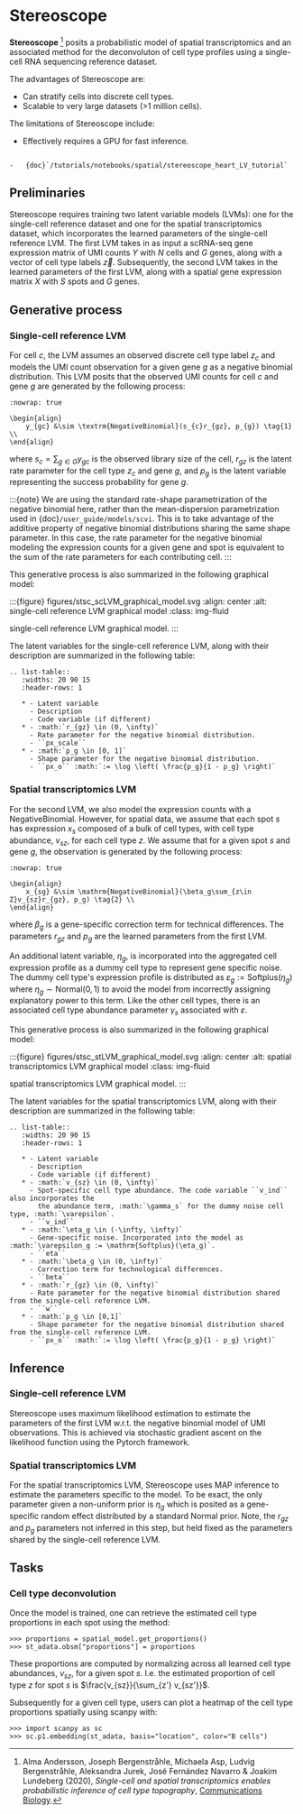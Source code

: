 # Stereoscope

**Stereoscope** [^ref1] posits a probabilistic model of spatial transcriptomics and an associated
method for the deconvoluton of cell type profiles using a single-cell RNA sequencing reference dataset.

The advantages of Stereoscope are:

-   Can stratify cells into discrete cell types.
-   Scalable to very large datasets (>1 million cells).

The limitations of Stereoscope include:

-   Effectively requires a GPU for fast inference.

```{topic} Tutorial:

-   {doc}`/tutorials/notebooks/spatial/stereoscope_heart_LV_tutorial`
```

## Preliminaries

Stereoscope requires training two latent variable models (LVMs): one for the single-cell reference
dataset and one for the spatial transcriptomics dataset, which incorporates the learned parameters of the
single-cell reference LVM. The first LVM takes in as input a scRNA-seq gene expression matrix of UMI counts
$Y$ with $N$ cells and $G$ genes, along with a vector of cell type labels $\vec{z}$.
Subsequently, the second LVM takes in the learned parameters of the first LVM, along with a spatial gene
expression matrix $X$ with $S$ spots and $G$ genes.

## Generative process

### Single-cell reference LVM

For cell $c$, the LVM assumes an observed discrete cell type label $z_c$ and models
the UMI count observation for a given gene $g$ as a negative binomial distribution. This LVM posits that the observed
UMI counts for cell $c$ and gene $g$ are generated by the following process:

```{math}
:nowrap: true

\begin{align}
    y_{gc} &\sim \textrm{NegativeBinomial}(s_{c}r_{gz}, p_{g}) \tag{1} \\
\end{align}
```

where $s_c = \sum_{g\in G} y_{gc}$ is the observed library size of the cell,
$r_{gz}$ is the latent rate parameter for the cell type $z_c$ and gene $g$,
and $p_g$ is the latent variable representing the success probability for gene $g$.

:::{note}
We are using the standard rate-shape parametrization of the negative binomial here, rather than the mean-dispersion
parametrization used in {doc}`/user_guide/models/scvi`. This is to take advantage of the additive property of
negative binomial distributions sharing the same shape parameter. In this case, the rate parameter for the
negative binomial modeling the expression counts for a given gene and spot is equivalent to the sum of the rate
parameters for each contributing cell.
:::

This generative process is also summarized in the following graphical model:

:::{figure} figures/stsc_scLVM_graphical_model.svg
:align: center
:alt: single-cell reference LVM graphical model
:class: img-fluid

single-cell reference LVM graphical model.
:::

The latent variables for the single-cell reference LVM, along with their description are summarized in the following table:

```{eval-rst}
.. list-table::
   :widths: 20 90 15
   :header-rows: 1

   * - Latent variable
     - Description
     - Code variable (if different)
   * - :math:`r_{gz} \in (0, \infty)`
     - Rate parameter for the negative binomial distribution.
     - ``px_scale``
   * - :math:`p_g \in [0, 1]`
     - Shape parameter for the negative binomial distribution.
     - ``px_o`` :math:`:= \log \left( \frac{p_g}{1 - p_g} \right)`
```

### Spatial transcriptomics LVM

For the second LVM, we also model the expression counts with a $\mathrm{NegativeBinomial}$. However,
for spatial data, we assume that each spot $s$ has expression $x_s$ composed of a bulk of cell types, with
cell type abundance, $v_{sz}$, for each cell type $z$. We assume that for a given spot $s$ and gene $g$,
the observation is generated by the following process:

```{math}
:nowrap: true

\begin{align}
    x_{sg} &\sim \mathrm{NegativeBinomial}(\beta_g\sum_{z\in Z}v_{sz}r_{gz}, p_g) \tag{2} \\
\end{align}
```

where $\beta_g$ is a gene-specific correction term for technical differences.
The parameters $r_{gz}$ and $p_g$ are the learned parameters from the first LVM.

An additional latent variable, $\eta_g$, is incorporated into the aggregated cell expression profile
as a dummy cell type to represent gene specific noise. The dummy cell type's expression profile is distributed
as $\varepsilon_g := \mathrm{Softplus}(\eta_g)$ where $\eta_g \sim \mathrm{Normal}(0, 1)$ to avoid the model
from incorrectly assigning explanatory power to this term.
Like the other cell types, there is an associated cell type abundance parameter $\gamma_s$ associated with $\varepsilon$.

This generative process is also summarized in the following graphical model:

:::{figure} figures/stsc_stLVM_graphical_model.svg
:align: center
:alt: spatial transcriptomics LVM graphical model
:class: img-fluid

spatial transcriptomics LVM graphical model.
:::

The latent variables for the spatial transcriptomics LVM, along with their description are summarized in the following table:

```{eval-rst}
.. list-table::
   :widths: 20 90 15
   :header-rows: 1

   * - Latent variable
     - Description
     - Code variable (if different)
   * - :math:`v_{sz} \in (0, \infty)`
     - Spot-specific cell type abundance. The code variable ``v_ind`` also incorporates the
       the abundance term, :math:`\gamma_s` for the dummy noise cell type, :math:`\varepsilon`.
     - ``v_ind``
   * - :math:`\eta_g \in (-\infty, \infty)`
     - Gene-specific noise. Incorporated into the model as :math:`\varepsilon_g := \mathrm{Softplus}(\eta_g)`.
     - ``eta``
   * - :math:`\beta_g \in (0, \infty)`
     - Correction term for technological differences.
     - ``beta``
   * - :math:`r_{gz} \in (0, \infty)`
     - Rate parameter for the negative binomial distribution shared from the single-cell reference LVM.
     - ``w``
   * - :math:`p_g \in [0,1]`
     - Shape parameter for the negative binomial distribution shared from the single-cell reference LVM.
     - ``px_o`` :math:`:= \log \left( \frac{p_g}{1 - p_g} \right)`

```

## Inference

### Single-cell reference LVM

Stereoscope uses maximum likelihood estimation to estimate the parameters of the first LVM w.r.t. the negative binomial model of
UMI observations. This is achieved via stochastic gradient ascent on the likelihood function using the Pytorch framework.

### Spatial transcriptomics LVM

For the spatial transcriptomics LVM, Stereoscope uses MAP inference to estimate the parameters specific to the model. To be exact,
the only parameter given a non-uniform prior is $\eta_g$ which is posited as a gene-specific random effect distributed by a standard
Normal prior. Note, the $r_{gz}$ and $p_g$ parameters not inferred in this step, but held fixed as the parameters shared by the
single-cell reference LVM.

## Tasks

### Cell type deconvolution

Once the model is trained, one can retrieve the estimated cell type proportions in each spot using the method:

```
>>> proportions = spatial_model.get_proportions()
>>> st_adata.obsm["proportions"] = proportions
```

These proportions are computed by normalizing across all learned cell type abundances, $v_{sz}$, for a given spot $s$.
I.e. the estimated proportion of cell type $z$ for spot $s$ is $\frac{v_{sz}}{\sum_{z'} v_{sz'}}$.

Subsequently for a given cell type, users can plot a heatmap of the cell type proportions spatially using scanpy with:

```
>>> import scanpy as sc
>>> sc.p1.embedding(st_adata, basis="location", color="B cells")
```

[^ref1]:
    Alma Andersson, Joseph Bergenstråhle, Michaela Asp, Ludvig Bergenstråhle, Aleksandra Jurek, José Fernández Navarro & Joakim Lundeberg (2020),
    _Single-cell and spatial transcriptomics enables probabilistic inference of cell type topography_,
    [Communications Biology](https://www.nature.com/articles/s42003-020-01247-y).
